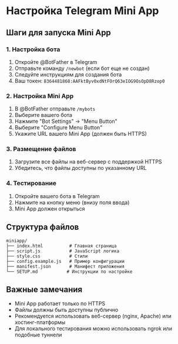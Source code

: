 # Настройка Telegram Mini App

## Шаги для запуска Mini App

### 1. Настройка бота
1. Откройте @BotFather в Telegram
2. Отправьте команду `/newbot` (если бот еще не создан)
3. Следуйте инструкциям для создания бота
4. Ваш токен: `8364481868:AAFktByv0xdNtFOrQ63eIOG9OsOpD8Rzop0`

### 2. Настройка Mini App
1. В @BotFather отправьте `/mybots`
2. Выберите вашего бота
3. Нажмите "Bot Settings" → "Menu Button"
4. Выберите "Configure Menu Button"
5. Укажите URL вашего Mini App (должен быть HTTPS)

### 3. Размещение файлов
1. Загрузите все файлы на веб-сервер с поддержкой HTTPS
2. Убедитесь, что файлы доступны по указанному URL

### 4. Тестирование
1. Откройте вашего бота в Telegram
2. Нажмите на кнопку меню (внизу поля ввода)
3. Mini App должен открыться

## Структура файлов
```
miniapp/
├── index.html          # Главная страница
├── script.js           # JavaScript логика
├── style.css           # Стили
├── config.example.js   # Пример конфигурации
├── manifest.json       # Манифест приложения
└── SETUP.md           # Инструкции по настройке
```

## Важные замечания
- Mini App работает только по HTTPS
- Файлы должны быть доступны публично
- Рекомендуется использовать веб-сервер (nginx, Apache) или хостинг-платформы
- Для локального тестирования можно использовать ngrok или подобные туннели